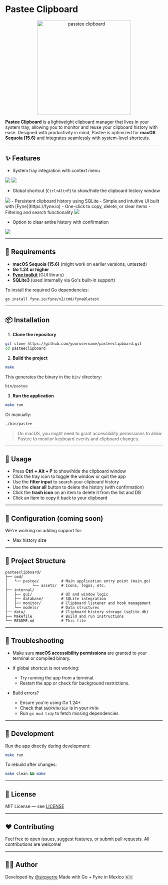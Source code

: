 # Pastee Clipboard

<div align="center">
  <img src="https://res.cloudinary.com/dtbpucouh/image/upload/v1754584625/pasteeclipboard/passtee_logo_wcinyp.png" alt="passtee clipboard" width="300">
</div>


**Pastee Clipboard** is a lightweight clipboard manager that lives in your system tray, allowing you to monitor and reuse your clipboard history with ease. Designed with productivity in mind, Pastee is optimized for **macOS Sequoia (15.6)** and integrates seamlessly with system-level shortcuts.

---

## ✨ Features

- System tray integration with context menu
<img src="https://res.cloudinary.com/dtbpucouh/image/upload/v1754591393/pasteeclipboard/system-tray_rumip6.png">

<img src="https://res.cloudinary.com/dtbpucouh/image/upload/v1754591347/pasteeclipboard/menu-system-tray_pbkdiz.png">

- Global shortcut (`Ctrl+Alt+P`) to show/hide the clipboard history window
<img src="https://res.cloudinary.com/dtbpucouh/image/upload/v1754591347/pasteeclipboard/main-window_d9pxlx.png">
- Persistent clipboard history using SQLite
- Simple and intuitive UI built with [Fyne](https://fyne.io)
- One-click to copy, delete, or clear items
- Filtering and search functionality

<img src="https://res.cloudinary.com/dtbpucouh/image/upload/v1754591347/pasteeclipboard/filter-string-pastee_lpdjar.png">

- Option to clear entire history with confirmation

<img src="https://res.cloudinary.com/dtbpucouh/image/upload/v1754591346/pasteeclipboard/clear-all-pastee-history_lppoe6.png">

---

## 🚀 Requirements

- **macOS Sequoia (15.6)** (might work on earlier versions, untested)
- **Go 1.24 or higher**
- **[Fyne toolkit](https://developer.fyne.io/started/)** (GUI library)
- **SQLite3** (used internally via Go's built-in support)

To install the required Go dependencies:

```bash
go install fyne.io/fyne/v2/cmd/fyne@latest
````

---

## 📦 Installation

1. **Clone the repository**

```bash
git clone https://github.com/yourusername/pasteeclipboard.git
cd pasteeclipboard
```

2. **Build the project**

```bash
make
```

This generates the binary in the `bin/` directory:

```bash
bin/pastee
```

3. **Run the application**

```bash
make run
```

Or manually:

```bash
./bin/pastee
```

> On macOS, you might need to grant accessibility permissions to allow Pastee to monitor keyboard events and clipboard changes.

---

## 🧠 Usage

* Press **Ctrl + Alt + P** to show/hide the clipboard window
* Click the tray icon to toggle the window or quit the app
* Use the **filter input** to search your clipboard history
* Use the **clear all** button to delete the history (with confirmation)
* Click the **trash icon** on an item to delete it from the list and DB
* Click an item to copy it back to your clipboard

---

## 🔧 Configuration (coming soon)

We're working on adding support for:

* Max history size

---

## 📁 Project Structure

```
pasteeclipboard/
├── cmd/
│   └── pastee/          # Main application entry point (main.go)
│           └── assets/  # Icons, logos, etc.
├── internal/
│   ├── gui/             # UI and window logic
│   ├── database/        # SQLite integration
│   ├── monitor/         # Clipboard listener and hook management
│   └── models/          # Data structures
├── data/                # Clipboard history storage (sqlite.db)
├── Makefile             # Build and run instructions
└── README.md            # This file
```

---

## 🐛 Troubleshooting

* Make sure **macOS accessibility permissions** are granted to your terminal or compiled binary.
* If global shortcut is not working:

    * Try running the app from a terminal.
    * Restart the app or check for background restrictions.
* Build errors?

    * Ensure you're using Go 1.24+
    * Check that `$GOPATH/bin` is in your `PATH`
    * Run `go mod tidy` to fetch missing dependencies

---

## 🧪 Development

Run the app directly during development:

```bash
make run
```

To rebuild after changes:

```bash
make clean && make
```

---

## 📝 License

MIT License — see [LICENSE](LICENSE)

---

## ❤️ Contributing

Feel free to open issues, suggest features, or submit pull requests. All contributions are welcome!

---

## 👨‍💻 Author

Developed by [@sirpyerre](www.linkedin.com/in/sirpyerre)
Made with Go + Fyne in Mexico 🇲🇽